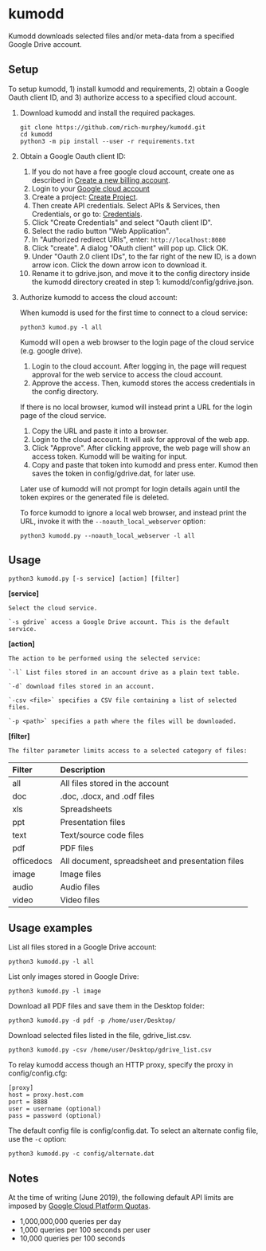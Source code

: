 # kumodd

Kumodd downloads selected files and/or meta-data from a specified Google Drive account.

## Setup

To setup kumodd, 1) install kumodd and requirements, 2) obtain a Google Oauth
client ID, and 3) authorize access to a specified cloud account.

1. Download kumodd and install the required packages.
    ```
    git clone https://github.com/rich-murphey/kumodd.git
    cd kumodd
    python3 -m pip install --user -r requirements.txt
    ```

1. Obtain a Google Oauth client ID:
    1. If you do not have a free google cloud account, create one as described in [Create a new billing account](
https://cloud.google.com/billing/docs/how-to/manage-billing-account#create_a_new_billing_account).  
    1. Login to your [Google cloud account](https://console.cloud.google.com)
    1. Create a project: [Create Project](https://console.cloud.google.com/projectcreate).
    1. Then create API credentials. Select APIs & Services, then Credentials, or go to: [Credentials](https://console.cloud.google.com/apis/credentials).
    1. Click "Create Credentials" and select "Oauth client ID".
    1. Select the radio button "Web Application".
    1. In "Authorized redirect URIs", enter: `http://localhost:8080`
    1. Click "create".  A dialog "OAuth client" will pop up.  Click OK.
    1.  Under "Oauth 2.0 client IDs", to the far right of the new ID, is a down arrow icon. Click the down arrow icon to download it.
    1. Rename it to gdrive.json, and move it to the config directory inside
       the kumodd directory created in step 1: kumodd/config/gdrive.json.

1. Authorize kumodd to access the cloud account:

    When kumodd is used for the first time to connect to a cloud service:
    ```
    python3 kumod.py -l all
    ```

    Kumodd will open a web browser to the login page of the cloud service (e.g. google
    drive). 
    1. Login to the cloud account. After logging in, the page will request approval for the web service to access the cloud account.  
    1. Approve the access. Then, kumodd stores the access credentials in the config directory.  
    
    If there is no local browser, kumod will instead print a URL for the login page of
    the cloud service. 
    1. Copy the URL and paste it into a browser.  
    1. Login to the cloud account.  It will ask for approval of the web app.
    1. Click "Approve". After clicking approve, the web page will show an access token.  Kumodd will be waiting for input. 
    1. Copy and paste that token into kumodd and press enter. Kumod then saves the
    token in config/gdrive.dat, for later use.

    Later use of kumodd will not prompt for login details again until the token expires
    or the generated file is deleted.

    To force kumodd to ignore a local web browser, and instead print the URL, invoke it with the `--noauth_local_webserver` option:
    ```
    python3 kumodd.py --noauth_local_webserver -l all
    ```

## Usage

`python3 kumodd.py [-s service] [action] [filter]`

**[service]**

    Select the cloud service.

    `-s gdrive` access a Google Drive account. This is the default service.

**[action]**

    The action to be performed using the selected service:

    `-l` List files stored in an account drive as a plain text table.

    `-d` download files stored in an account.

    `-csv <file>` specifies a CSV file containing a list of selected files.

    `-p <path>` specifies a path where the files will be downloaded.

**[filter]**

    The filter parameter limits access to a selected category of files:

Filter	| Description 
:------	| :-----------
all	| All files stored in the account
doc	| .doc, .docx, and .odf files
xls	| Spreadsheets
ppt	| Presentation files
text	| Text/source code files
pdf	| PDF files
officedocs	| All document, spreadsheet and presentation files
image	| Image files
audio	| Audio files
video	| Video files


## Usage examples

List all files stored in a Google Drive account:

`python3 kumodd.py -l all`

List only images stored in Google Drive: 

`python3 kumodd.py -l image`

Download all PDF files and save them in the Desktop folder:

`python3 kumodd.py -d pdf -p /home/user/Desktop/`

Download selected files listed in the file, gdrive_list.csv.

`python3 kumodd.py -csv /home/user/Desktop/gdrive_list.csv`

To relay kumodd access though an HTTP proxy, specify the proxy in config/config.cfg:
```
[proxy]
host = proxy.host.com
port = 8888
user = username (optional)
pass = password (optional)
```

The default config file is config/config.dat.  To select an alternate config file, use the `-c` option:

`python3 kumodd.py -c config/alternate.dat`

## Notes

At the time of writing (June 2019), the following default API limits are imposed by [Google Cloud Platform Quotas](https://console.cloud.google.com/apis/api/drive.googleapis.com/quotas).

- 1,000,000,000 queries per day
- 1,000 queries per 100 seconds per user
- 10,000 queries per 100 seconds
